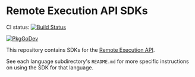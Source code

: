 # Remote Execution API SDKs
CI status: [![Build Status](https://badge.buildkite.com/7aef818bbb87e72d81054de0d9151ffe4a4f6eb04b85eab106.svg?branch=master)](https://buildkite.com/bazel/remote-apis-sdks)

[![PkgGoDev](https://pkg.go.dev/badge/mod/github.com/bazelbuild/remote-apis-sdks)](https://pkg.go.dev/mod/github.com/bazelbuild/remote-apis-sdks)

This repository contains SDKs for the
[Remote Execution API](https://github.com/bazelbuild/remote-apis).

See each language subdirectory's `README.md` for more specific instructions on
using the SDK for that language.
